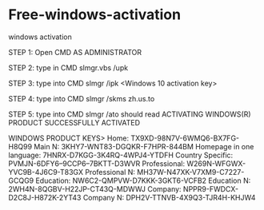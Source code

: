 # Free-windows-activation
windows activation 


STEP 1: 
Open CMD AS ADMINISTRATOR

STEP 2:
type in CMD slmgr.vbs /upk

STEP 3:
type into CMD slmgr /ipk <Windows 10 activation key>

STEP 4: 
type into CMD slmgr /skms zh.us.to

STEP 5:
type into CMD slmgr /ato should read ACTIVATING WINDOWS(R) <WINDOWS VERSION> PRODUCT SUCCESSFULLY ACTIVATED


WINDOWS PRODUCT KEYS> 
Home: TX9XD-98N7V-6WMQ6-BX7FG-H8Q99
Main N: 3KHY7-WNT83-DGQKR-F7HPR-844BM
Homepage in one language: 7HNRX-D7KGG-3K4RQ-4WPJ4-YTDFH
Country Specific: PVMJN-6DFY6–9CCP6–7BKTT-D3WVR
Professional: W269N-WFGWX-YVC9B-4J6C9-T83GX
Professional N: MH37W-N47XK-V7XM9-C7227-GCQG9
Education: NW6C2-QMPVW-D7KKK-3GKT6-VCFB2
Education N: 2WH4N-8QGBV-H22JP-CT43Q-MDWWJ
Company: NPPR9-FWDCX-D2C8J-H872K-2YT43
Company N: DPH2V-TTNVB-4X9Q3-TJR4H-KHJW4
